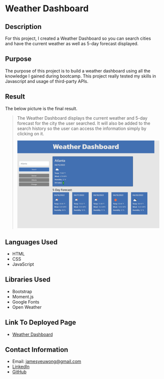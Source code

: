 # Weather Dashboard

## Description

For this project, I created a Weather Dashboard so you can search cities and have the current weather as well as 5-day forecast displayed.

## Purpose

The purpose of this project is to build a weather dashboard using all the knowledge I gained during bootcamp. This project really tested my skills in Javascript and usage of third-party APIs.

## Result

The below picture is the final result.

>The Weather Dashboard displays the current weather and 5-day forecast for the city the user searched. It will also be added to the search history so the user can access the information simply by clicking on it.
>
>
>![This is a screenshot of the final result of the Weather Dashboard](./assets/images/weather-dashboard-screenshot.png)

## Languages Used

- HTML
- CSS
- JavaScript

## Libraries Used

- Bootstrap
- Moment.js
- Google Fonts
- Open Weather

## Link To Deployed Page

- [Weather Dashboard](https://james-y-wong.github.io/hw-6-weather-dashboard/)

## Contact Information

- Email: jamesyeuwong@gmail.com
- [LinkedIn](https://www.linkedin.com/in/james-wong-90652497)
- [GitHub](https://github.com/James-Y-Wong)